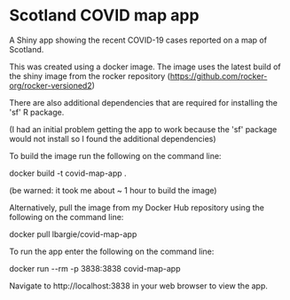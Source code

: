 # Scotland COVID map app
A Shiny app showing the recent COVID-19 cases reported on a map of Scotland.

This was created using a docker image. The image uses the latest build of the shiny image from the rocker repository (https://github.com/rocker-org/rocker-versioned2)

There are also additional dependencies that are required for installing the 'sf' R package.

(I had an initial problem getting the app to work because the 'sf' package would not install so I found the additional dependencies)

To build the image run the following on the command line:

docker build -t covid-map-app . 

(be warned: it took me about ~ 1 hour to build the image)

Alternatively, pull the image from my Docker Hub repository using the following on the command line:

docker pull lbargie/covid-map-app

To run the app enter the following on the command line:

docker run --rm -p 3838:3838 covid-map-app

Navigate to http://localhost:3838 in your web browser to view the app.
